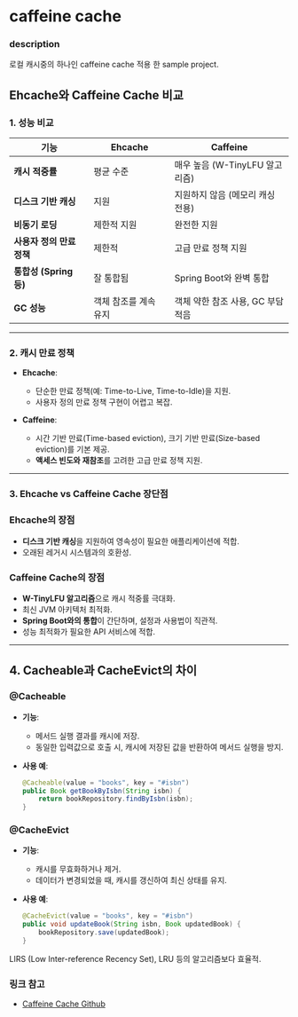 # caffeine cache


### description
로컬 캐시중의 하나인 caffeine cache 적용 한 sample project.

## Ehcache와 Caffeine Cache 비교

### 1. 성능 비교
| **기능**                | **Ehcache**                    | **Caffeine**                                |
|-------------------------|--------------------------------|--------------------------------------------|
| **캐시 적중률**         | 평균 수준                     | 매우 높음 (W-TinyLFU 알고리즘)              |
| **디스크 기반 캐싱**    | 지원                         | 지원하지 않음 (메모리 캐싱 전용)           |
| **비동기 로딩**         | 제한적 지원                   | 완전한 지원                                |
| **사용자 정의 만료 정책**| 제한적                        | 고급 만료 정책 지원                        |
| **통합성 (Spring 등)**  | 잘 통합됨                     | Spring Boot와 완벽 통합                    |
| **GC 성능**             | 객체 참조를 계속 유지         | 객체 약한 참조 사용, GC 부담 적음           |

---

### 2. 캐시 만료 정책
- **Ehcache**:
  - 단순한 만료 정책(예: Time-to-Live, Time-to-Idle)을 지원.
  - 사용자 정의 만료 정책 구현이 어렵고 복잡.

- **Caffeine**:
  - 시간 기반 만료(Time-based eviction), 크기 기반 만료(Size-based eviction)를 기본 제공.
  - **액세스 빈도와 재참조**를 고려한 고급 만료 정책 지원.

---

### 3. Ehcache vs Caffeine Cache 장단점

### Ehcache의 장점
- **디스크 기반 캐싱**을 지원하여 영속성이 필요한 애플리케이션에 적합.
- 오래된 레거시 시스템과의 호환성.

### Caffeine Cache의 장점
- **W-TinyLFU 알고리즘**으로 캐시 적중률 극대화.
- 최신 JVM 아키텍처 최적화.
- **Spring Boot와의 통합**이 간단하며, 설정과 사용법이 직관적.
- 성능 최적화가 필요한 API 서비스에 적합.

---

## 4. Cacheable과 CacheEvict의 차이

### @Cacheable
- **기능**:
  - 메서드 실행 결과를 캐시에 저장.
  - 동일한 입력값으로 호출 시, 캐시에 저장된 값을 반환하여 메서드 실행을 방지.

- **사용 예**:
  ```java
  @Cacheable(value = "books", key = "#isbn")
  public Book getBookByIsbn(String isbn) {
      return bookRepository.findByIsbn(isbn);
  }
  
### @CacheEvict
- **기능**:
  - 캐시를 무효화하거나 제거.
  - 데이터가 변경되었을 때, 캐시를 갱신하여 최신 상태를 유지.

- **사용 예**:
  ```java
  @CacheEvict(value = "books", key = "#isbn")
  public void updateBook(String isbn, Book updatedBook) {
      bookRepository.save(updatedBook);
  }

LIRS (Low Inter-reference Recency Set), LRU 등의 알고리즘보다 효율적.

### 링크 참고
* [Caffeine Cache Github](https://github.com/ben-manes/caffeine)